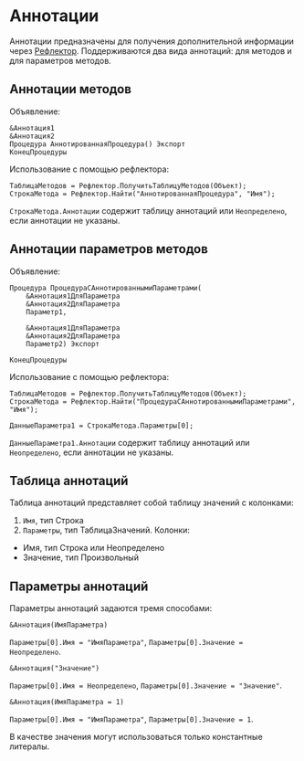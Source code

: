 # Аннотации

Аннотации предназначены для получения дополнительной информации через [Рефлектор](/syntax/stdlib/Рефлектор). Поддерживаются два вида аннотаций: для методов и для параметров методов.

## Аннотации методов

Объявление:

```bsl
&Аннотация1
&Аннотация2
Процедура АннотированнаяПроцедура() Экспорт
КонецПроцедуры
```

Использование с помощью рефлектора:

```bsl
ТаблицаМетодов = Рефлектор.ПолучитьТаблицуМетодов(Объект);
СтрокаМетода = Рефлектор.Найти("АннотированнаяПроцедура", "Имя");
```

`СтрокаМетода.Аннотации` содержит таблицу аннотаций или `Неопределено`, если аннотации не указаны.

## Аннотации параметров методов

Объявление:

```bsl
Процедура ПроцедураСАннотированнымиПараметрами(
	&Аннотация1ДляПараметра
	&Аннотация2ДляПараметра
	Параметр1,

	&Аннотация1ДляПараметра
	&Аннотация2ДляПараметра
	Параметр2) Экспорт

КонецПроцедуры
```

Использование с помощью рефлектора:

```bsl
ТаблицаМетодов = Рефлектор.ПолучитьТаблицуМетодов(Объект);
СтрокаМетода = Рефлектор.Найти("ПроцедураСАннотированнымиПараметрами", "Имя");

ДанныеПараметра1 = СтрокаМетода.Параметры[0];
```

`ДанныеПараметра1.Аннотации` содержит таблицу аннотаций или `Неопределено`, если аннотации не указаны.

## Таблица аннотаций

Таблица аннотаций представляет собой таблицу значений с колонками:

 1. `Имя`, тип Строка
 2. `Параметры`, тип ТаблицаЗначений. Колонки:
   * Имя, тип Строка или Неопределено
   * Значение, тип Произвольный

## Параметры аннотаций

Параметры аннотаций задаются тремя способами:

```bsl
&Аннотация(ИмяПараметра)
```

`Параметры[0].Имя = "ИмяПараметра"`, `Параметры[0].Значение = Неопределено`.

```bsl
&Аннотация("Значение")
```

`Параметры[0].Имя = Неопределено`, `Параметры[0].Значение = "Значение"`.

```bsl
&Аннотация(ИмяПараметра = 1)
```

`Параметры[0].Имя = "ИмяПараметра"`, `Параметры[0].Значение = 1`.

В качестве значения могут использоваться только константные литералы.